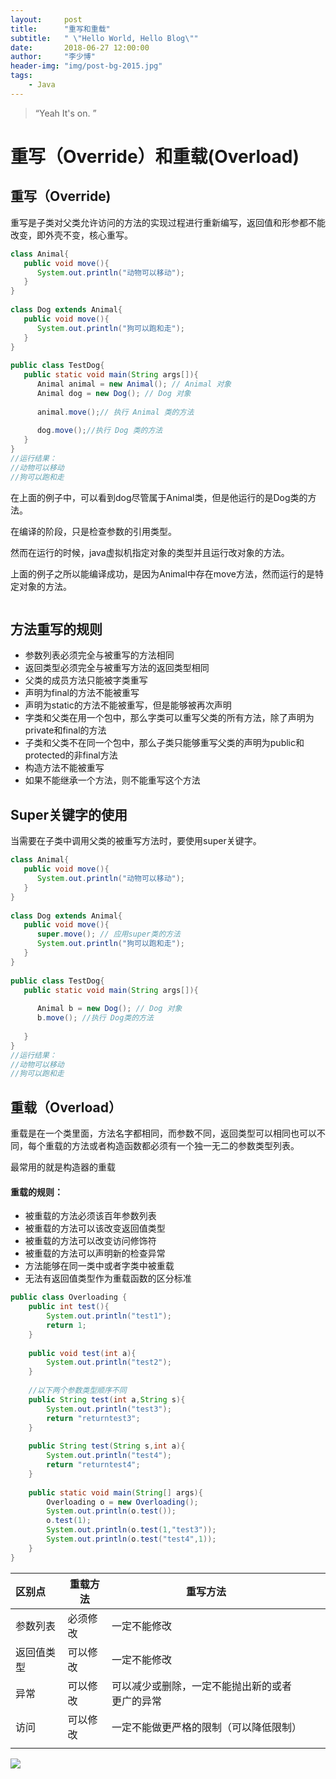 ```yaml
---
layout:     post
title:      "重写和重载"
subtitle:   " \"Hello World, Hello Blog\""
date:       2018-06-27 12:00:00
author:     "李少博"
header-img: "img/post-bg-2015.jpg"
tags:
    - Java
---
```

> “Yeah It's on. ”

# 重写（Override）和重载(Overload)

##  重写（Override)

重写是子类对父类允许访问的方法的实现过程进行重新编写，返回值和形参都不能改变，即外壳不变，核心重写。

```java
class Animal{
   public void move(){
      System.out.println("动物可以移动");
   }
}
 
class Dog extends Animal{
   public void move(){
      System.out.println("狗可以跑和走");
   }
}
 
public class TestDog{
   public static void main(String args[]){
      Animal animal = new Animal(); // Animal 对象
      Animal dog = new Dog(); // Dog 对象
 
      animal.move();// 执行 Animal 类的方法
 
      dog.move();//执行 Dog 类的方法
   }
}
//运行结果：
//动物可以移动
//狗可以跑和走
```

 在上面的例子中，可以看到dog尽管属于Animal类，但是他运行的是Dog类的方法。

在编译的阶段，只是检查参数的引用类型。

然而在运行的时候，java虚拟机指定对象的类型并且运行改对象的方法。

上面的例子之所以能编译成功，是因为Animal中存在move方法，然而运行的是特定对象的方法。



```java

```

## 方法重写的规则

- 参数列表必须完全与被重写的方法相同
- 返回类型必须完全与被重写方法的返回类型相同 
- 父类的成员方法只能被字类重写
- 声明为final的方法不能被重写
- 声明为static的方法不能被重写，但是能够被再次声明
- 字类和父类在用一个包中，那么字类可以重写父类的所有方法，除了声明为private和final的方法
- 子类和父类不在同一个包中，那么子类只能够重写父类的声明为public和protected的非final方法 
- 构造方法不能被重写
- 如果不能继承一个方法，则不能重写这个方法

## Super关键字的使用

当需要在子类中调用父类的被重写方法时，要使用super关键字。 

```java
class Animal{
   public void move(){
      System.out.println("动物可以移动");
   }
}
 
class Dog extends Animal{
   public void move(){
      super.move(); // 应用super类的方法
      System.out.println("狗可以跑和走");
   }
}
 
public class TestDog{
   public static void main(String args[]){
 
      Animal b = new Dog(); // Dog 对象
      b.move(); //执行 Dog类的方法
 
   }
}
//运行结果：
//动物可以移动
//狗可以跑和走
```

## 重载（Overload）

重载是在一个类里面，方法名字都相同，而参数不同，返回类型可以相同也可以不同，每个重载的方法或者构造函数都必须有一个独一无二的参数类型列表。

最常用的就是构造器的重载

#### 重载的规则：

- 被重载的方法必须该百年参数列表
- 被重载的方法可以该改变返回值类型
- 被重载的方法可以改变访问修饰符
- 被重载的方法可以声明新的检查异常
- 方法能够在同一类中或者字类中被重载
- 无法有返回值类型作为重载函数的区分标准

```java
public class Overloading {
    public int test(){
        System.out.println("test1");
        return 1;
    }
 
    public void test(int a){
        System.out.println("test2");
    }   
 
    //以下两个参数类型顺序不同
    public String test(int a,String s){
        System.out.println("test3");
        return "returntest3";
    }   
 
    public String test(String s,int a){
        System.out.println("test4");
        return "returntest4";
    }   
 
    public static void main(String[] args){
        Overloading o = new Overloading();
        System.out.println(o.test());
        o.test(1);
        System.out.println(o.test(1,"test3"));
        System.out.println(o.test("test4",1));
    }
}
```

| 区别点     | 重载方法 | 重写方法                                       |      |      |
| :--------- | -------- | ---------------------------------------------- | ---- | ---- |
| 参数列表   | 必须修改 | 一定不能修改                                   |      |      |
| 返回值类型 | 可以修改 | 一定不能修改                                   |      |      |
| 异常       | 可以修改 | 可以减少或删除，一定不能抛出新的或者更广的异常 |      |      |
| 访问       | 可以修改 | 一定不能做更严格的限制（可以降低限制）         |      |      |
|            |          |                                                |      |      |

![](C:\Users\29084\Desktop\20171102-1.jpg)